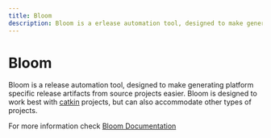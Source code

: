 ```yaml
---
title: Bloom
description: Bloom is a erlease automation tool, designed to make generating platform specific release artifacts from source projects easier
---
```


# Bloom

Bloom is a release automation tool, designed to make generating platform specific release artifacts from source projects easier.
Bloom is designed to work best with [catkin](https://github.com/ros/catkin) projects, but can also accommodate other types of projects.

For more information check [Bloom Documentation](https://bloom.readthedocs.io/)